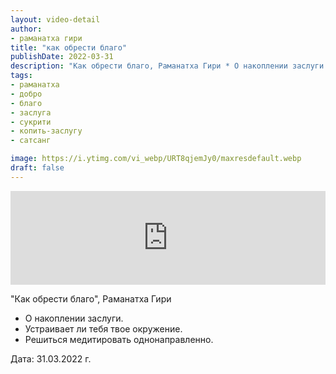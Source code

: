 ```yaml
---
layout: video-detail
author:
- раманатха гири
title: "как обрести благо"
publishDate: 2022-03-31
description: "Как обрести благо, Раманатха Гири * О накоплении заслуги. * Устраивает ли тебя твое окружение. * Решиться медитировать однонаправленно.   Дата  31.03.2022 г."
tags: 
- раманатха
- добро
- благо
- заслуга
- сукрити
- копить-заслугу
- сатсанг

image: https://i.ytimg.com/vi_webp/URT8qjemJy0/maxresdefault.webp
draft: false
---
```


<iframe width="100%" src="https://www.youtube.com/embed/URT8qjemJy0" frameborder="0" allowfullscreen=""></iframe> 

 "Как обрести благо", Раманатха Гири

* О накоплении заслуги.
* Устраивает ли тебя твое окружение.
* Решиться медитировать однонаправленно.

  
 Дата: 31.03.2022 г.

  

 